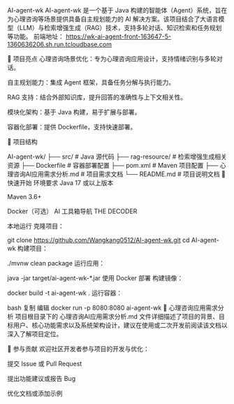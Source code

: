 AI-agent-wk
AI-agent-wk 是一个基于 Java 构建的智能体（Agent）系统，旨在为心理咨询等场景提供具备自主规划能力的 AI 解决方案。该项目结合了大语言模型（LLM）与检索增强生成（RAG）技术，支持多轮对话、知识检索和任务规划等功能。
前端地址： https://wk-ai-agent-front-163647-5-1360636206.sh.run.tcloudbase.com

🧠 项目亮点
心理咨询场景优化：专为心理咨询应用设计，支持情绪识别与多轮对话。

自主规划能力：集成 Agent 框架，具备任务分解与执行能力。

RAG 支持：结合外部知识库，提升回答的准确性与上下文相关性。

模块化架构：基于 Java 构建，易于扩展与部署。

容器化部署：提供 Dockerfile，支持快速部署。


📁 项目结构


AI-agent-wk/
├── src/                  # Java 源代码
├── rag-resource/         # 检索增强生成相关资源
├── Dockerfile            # 容器部署配置
├── pom.xml               # Maven 项目配置
├── 心理咨询AI应用需求分析.md  # 项目需求文档
└── README.md             # 项目说明文档
🚀 快速开始
环境要求
Java 17 或以上版本

Maven 3.6+

Docker（可选）
AI 工具箱导航
THE DECODER

本地运行
克隆项目：


git clone https://github.com/Wangkang0512/AI-agent-wk.git
cd AI-agent-wk
构建项目：


./mvnw clean package
运行应用：


java -jar target/ai-agent-wk-*.jar
使用 Docker 部署
构建镜像：


docker build -t ai-agent-wk .
运行容器：

bash
复制
编辑
docker run -p 8080:8080 ai-agent-wk
📄 心理咨询应用需求分析
项目根目录下的 心理咨询AI应用需求分析.md 文件详细描述了项目的背景、目标用户、核心功能需求以及系统架构设计，建议在使用或二次开发前阅读该文档以深入了解项目定位。

🤝 参与贡献
欢迎社区开发者参与项目的开发与优化：

提交 Issue 或 Pull Request

提出功能建议或报告 Bug

优化文档或添加示例

